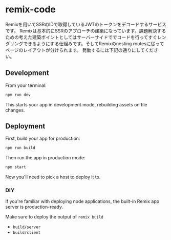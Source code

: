 # remix-code

Remixを用いてSSRのIDで取得しているJWTのトークンをデコードするサービスです。
Remixは基本的にSSRのアプローチの建築になっています。課題解決するための考えた建築ポイントとしてはサーバーサイドででコードを行ってすぐレンダリングできるようにする仕組みです。そしてRemixのnesting routesに従ってページのレイアウトが分けられます。
発動するには下記の通りにしてください。

## Development

From your terminal:

```sh
npm run dev
```

This starts your app in development mode, rebuilding assets on file changes.

## Deployment

First, build your app for production:

```sh
npm run build
```

Then run the app in production mode:

```sh
npm start
```

Now you'll need to pick a host to deploy it to.

### DIY

If you're familiar with deploying node applications, the built-in Remix app server is production-ready.

Make sure to deploy the output of `remix build`

- `build/server`
- `build/client`